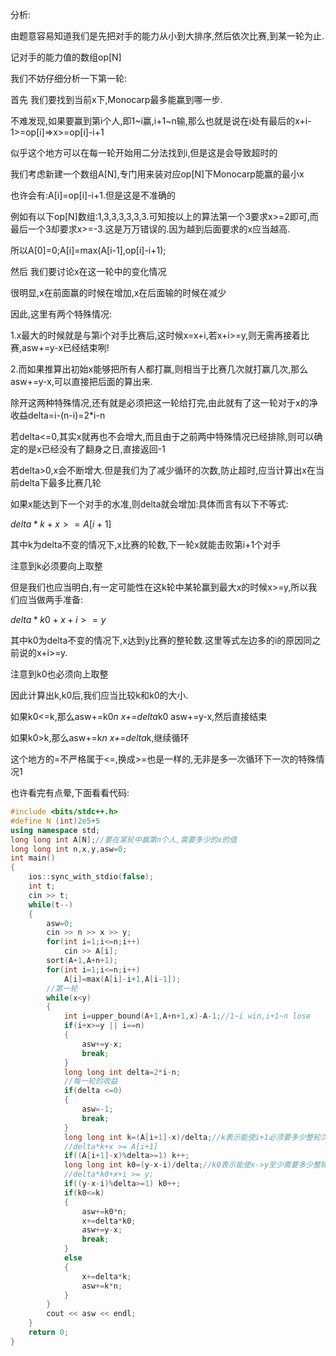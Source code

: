 分析:

由题意容易知道我们是先把对手的能力从小到大排序,然后依次比赛,到某一轮为止.

记对手的能力值的数组op[N]

我们不妨仔细分析一下第一轮:

首先    我们要找到当前x下,Monocarp最多能赢到哪一步.

不难发现,如果要赢到第i个人,即1~i赢,i+1~n输,那么也就是说在i处有最后的x+i-1>=op[i]=>x>=op[i]-i+1

似乎这个地方可以在每一轮开始用二分法找到i,但是这是会导致超时的

我们考虑新建一个数组A[N],专门用来装对应op[N]下Monocarp能赢的最小x

也许会有:A[i]=op[i]-i+1.但是这是不准确的

例如有以下op[N]数组:1,3,3,3,3,3,3.可知按以上的算法第一个3要求x>=2即可,而最后一个3却要求x>=-3.这是万万错误的.因为越到后面要求的x应当越高.

所以A[0]=0;A[i]=max(A[i-1],op[i]-i+1);

然后    我们要讨论x在这一轮中的变化情况

很明显,x在前面赢的时候在增加,x在后面输的时候在减少

因此,这里有两个特殊情况:

1.x最大的时候就是与第i个对手比赛后,这时候x=x+i,若x+i>=y,则无需再接着比赛,asw+=y-x已经结束咧!

2.而如果推算出初始x能够把所有人都打赢,则相当于比赛几次就打赢几次,那么asw+=y-x,可以直接把后面的算出来.

除开这两种特殊情况,还有就是必须把这一轮给打完,由此就有了这一轮对于x的净收益delta=i-(n-i)=2*i-n

若delta<=0,其实x就再也不会增大,而且由于之前两中特殊情况已经排除,则可以确定的是x已经没有了翻身之日,直接返回-1

若delta>0,x会不断增大.但是我们为了减少循环的次数,防止超时,应当计算出x在当前delta下最多比赛几轮

如果x能达到下一个对手的水准,则delta就会增加:具体而言有以下不等式:

$delta*k+x >= A[i+1]$

其中k为delta不变的情况下,x比赛的轮数,下一轮x就能击败第i+1个对手

注意到k必须要向上取整

但是我们也应当明白,有一定可能性在这k轮中某轮赢到最大x的时候x>=y,所以我们应当做两手准备:

$delta*k0+x+i >= y$

其中k0为delta不变的情况下,x达到y比赛的整轮数.这里等式左边多的i的原因同之前说的x+i>=y.

注意到k0也必须向上取整

因此计算出k,k0后,我们应当比较k和k0的大小.

如果k0<=k,那么asw+=k0*n x+=delta*k0 asw+=y-x,然后直接结束

如果k0>k,那么asw+=k*n x+=delta*k,继续循环

这个地方的=不严格属于<=,换成>=也是一样的,无非是多一次循环下一次的特殊情况1

也许看完有点晕,下面看看代码:
```C++
#include <bits/stdc++.h>
#define N (int)2e5+5
using namespace std;
long long int A[N];//要在某轮中赢第n个人,需要多少的x的值
long long int n,x,y,asw=0;
int main()
{
    ios::sync_with_stdio(false);
    int t;
    cin >> t;
    while(t--)
    {
        asw=0;
        cin >> n >> x >> y;
        for(int i=1;i<=n;i++)
            cin >> A[i];
        sort(A+1,A+n+1);
        for(int i=1;i<=n;i++)
            A[i]=max(A[i]-i+1,A[i-1]);
        //第一轮
        while(x<y)
        {
            int i=upper_bound(A+1,A+n+1,x)-A-1;//1~i win,i+1~n lose
            if(i+x>=y || i==n)
            {
                asw+=y-x;
                break;
            }
            long long int delta=2*i-n;
            //每一轮的收益
            if(delta <=0)
            {
                asw=-1;
                break;
            }
            long long int k=(A[i+1]-x)/delta;//k表示能使i+1必须要多少整轮次,需要向上取整
            //delta*k+x >= A[i+1]
            if((A[i+1]-x)%delta>=1) k++;
            long long int k0=(y-x-i)/delta;//k0表示能使x->y至少需要多少整轮次,需要向上取整
            //delta*k0+x+i >= y;
            if((y-x-i)%delta>=1) k0++;
            if(k0<=k)
            {
                asw+=k0*n;
                x+=delta*k0;
                asw+=y-x;
                break;
            }
            else 
            {
                x+=delta*k;
                asw+=k*n;
            }
        } 
        cout << asw << endl;
    }
    return 0;
}
```
